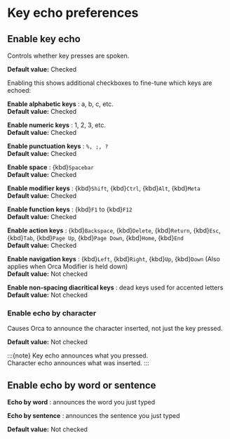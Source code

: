 
# Key echo preferences

## Enable key echo

Controls whether key presses are spoken.  

**Default value:** Checked

Enabling this shows additional checkboxes to fine-tune which keys are echoed:

**Enable alphabetic keys**
: a, b, c, etc.  
**Default value:** Checked

**Enable numeric keys**
: 1, 2, 3, etc.  
**Default value:** Checked

**Enable punctuation keys**
: `%, ;, ?`  
**Default value:** Checked

**Enable space**
: {kbd}`Spacebar`  
**Default value:** Checked

**Enable modifier keys**
: {kbd}`Shift`, {kbd}`Ctrl`, {kbd}`Alt`, {kbd}`Meta`  
**Default value:** Checked

**Enable function keys**
: {kbd}`F1` to {kbd}`F12`  
**Default value:** Checked

**Enable action keys**
: {kbd}`Backspace`, {kbd}`Delete`, {kbd}`Return`, {kbd}`Esc`, {kbd}`Tab`, {kbd}`Page Up`, {kbd}`Page Down`, {kbd}`Home`, {kbd}`End`  
**Default value:** Checked

**Enable navigation keys**
: {kbd}`Left`, {kbd}`Right`, {kbd}`Up`, {kbd}`Down` (Also applies when Orca Modifier is held down)  
**Default value:** Not checked

**Enable non-spacing diacritical keys**
: dead keys used for accented letters  
**Default value:** Not checked

### Enable echo by character

Causes Orca to announce the character inserted, not just the key pressed.  

**Default value:** Not checked

:::{note}
Key echo announces what you pressed.  
Character echo announces what was inserted.
:::

## Enable echo by word or sentence

**Echo by word**
: announces the word you just typed  

**Echo by sentence**
: announces the sentence you just typed  

**Default value:** Not checked